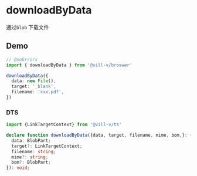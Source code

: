 # downloadByData

通过`blob` 下载文件

## Demo

```ts twoslash
// @noErrors
import { downloadByData } from '@vill-v/broswer'

downloadByData({
  data: new File(),
  target: '_blank',
  filename: 'xxx.pdf',
})
```

### DTS

```ts twoslash
import {LinkTargetContext} from '@vill-v/ts'

declare function downloadByData({data, target, filename, mime, bom,}: {
  data: BlobPart;
  target?: LinkTargetContext;
  filename: string;
  mime?: string;
  bom?: BlobPart;
}): void;
```
